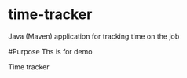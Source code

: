 # time-tracker
Java (Maven) application for tracking time on the job

#Purpose
Ths is for demo

Time tracker
